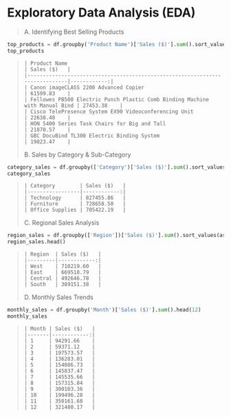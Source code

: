 # Exploratory Data Analysis (EDA)
  > A. Identifying Best Selling Products
```python
top_products = df.groupby('Product Name')['Sales ($)'].sum().sort_values(ascending=False).head(5)
top_products
````
>```console
> | Product Name                                                                | Sales ($)   |
> |-----------------------------------------------------------------------------|------------:|
> | Canon imageCLASS 2200 Advanced Copier                                       | 61599.83    |
> | Fellowes PB500 Electric Punch Plastic Comb Binding Machine with Manual Bind | 27453.38    |
> | Cisco TelePresence System EX90 Videoconferencing Unit                       | 22638.48    |
> | HON 5400 Series Task Chairs for Big and Tall                                | 21870.57    |
> | GBC DocuBind TL300 Electric Binding System                                  | 19823.47    |
>```
  > B. Sales by Category & Sub-Category
```python
category_sales = df.groupby(['Category')['Sales ($)'].sum().sort_values(ascending=False).head(5)
category_sales
```
>```console
> | Category        | Sales ($)   |
> |-----------------|------------:|
> | Technology      | 827455.86   |
> | Furniture       | 728658.50   |
> | Office Supplies | 705422.19   |
>```
> C. Regional Sales Analysis
```python
region_sales = df.groupby(['Region'])['Sales ($)'].sum().sort_values(ascending=False)
region_sales.head()
```
>```console
> | Region  | Sales ($)   |
> |---------|------------:|
> | West    | 710219.60   |
> | East    | 669518.79   |
> | Central | 492646.78   |
> | South   | 389151.38   |
>```
> D. Monthly Sales Trends
```python
monthly_sales = df.groupby('Month')['Sales ($)'].sum().head(12)
monthly_sales
```

>```console
> | Month | Sales ($)   |
> |-------|------------:|
> | 1     | 94291.66    |
> | 2     | 59371.12    |
> | 3     | 197573.57   |
> | 4     | 136283.01   |
> | 5     | 154086.73   |
> | 6     | 145837.47   |
> | 7     | 145535.66   |
> | 8     | 157315.84   |
> | 9     | 300103.36   |
> | 10    | 199496.28   |
> | 11    | 350161.68   |
> | 12    | 321480.17   |
>```
